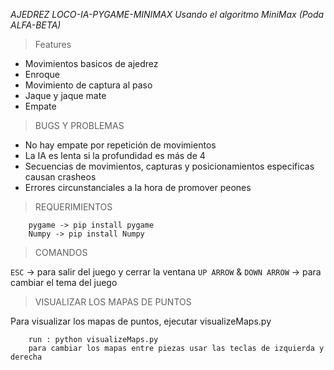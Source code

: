 _AJEDREZ LOCO-IA-PYGAME-MINIMAX_
_Usando el algoritmo MiniMax (Poda ALFA-BETA)_ 

>Features

- Movimientos basicos de ajedrez
- Enroque
- Movimiento de captura al paso
- Jaque y jaque mate
- Empate

>BUGS Y PROBLEMAS

- No hay empate por repetición de movimientos
- La IA es lenta si la profundidad es más de 4
- Secuencias de movimientos, capturas y posicionamientos especificas causan crasheos
- Errores circunstanciales a la hora de promover peones

> REQUERIMIENTOS
```
    pygame -> pip install pygame
    Numpy -> pip install Numpy
```

>COMANDOS

`ESC` -> para salir del juego y cerrar la ventana
`UP ARROW` & `DOWN ARROW` -> para cambiar el tema del juego

>VISUALIZAR LOS MAPAS DE PUNTOS

Para visualizar los mapas de  puntos, ejecutar visualizeMaps.py
```
    run : python visualizeMaps.py
    para cambiar los mapas entre piezas usar las teclas de izquierda y derecha 
```


